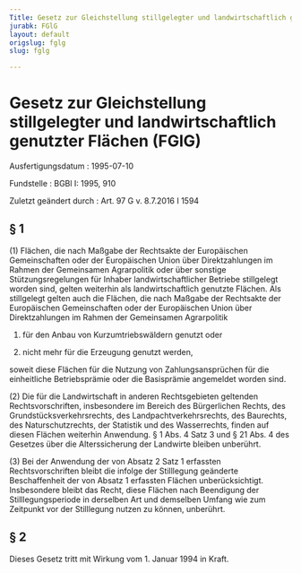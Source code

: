 ```yaml
---
Title: Gesetz zur Gleichstellung stillgelegter und landwirtschaftlich genutzter Flächen
jurabk: FGlG
layout: default
origslug: fglg
slug: fglg

---
```


# Gesetz zur Gleichstellung stillgelegter und landwirtschaftlich genutzter Flächen (FGlG)

Ausfertigungsdatum
:   1995-07-10

Fundstelle
:   BGBl I: 1995, 910

Zuletzt geändert durch
:   Art. 97 G v. 8.7.2016 I 1594


## § 1

(1) Flächen, die nach Maßgabe der Rechtsakte der Europäischen
Gemeinschaften oder der Europäischen Union über Direktzahlungen im
Rahmen der Gemeinsamen Agrarpolitik oder über sonstige
Stützungsregelungen für Inhaber landwirtschaftlicher Betriebe
stillgelegt worden sind, gelten weiterhin als landwirtschaftlich
genutzte Flächen. Als stillgelegt gelten auch die Flächen, die nach
Maßgabe der Rechtsakte der Europäischen Gemeinschaften oder der
Europäischen Union über Direktzahlungen im Rahmen der Gemeinsamen
Agrarpolitik

1.  für den Anbau von Kurzumtriebswäldern genutzt oder


2.  nicht mehr für die Erzeugung genutzt werden,



soweit diese Flächen für die Nutzung von Zahlungsansprüchen für die
einheitliche Betriebsprämie oder die Basisprämie angemeldet worden
sind.

(2) Die für die Landwirtschaft in anderen Rechtsgebieten geltenden
Rechtsvorschriften, insbesondere im Bereich des Bürgerlichen Rechts,
des Grundstücksverkehrsrechts, des Landpachtverkehrsrechts, des
Baurechts, des Naturschutzrechts, der Statistik und des Wasserrechts,
finden auf diesen Flächen weiterhin Anwendung. § 1 Abs. 4 Satz 3 und §
21 Abs. 4 des Gesetzes über die Alterssicherung der Landwirte bleiben
unberührt.

(3) Bei der Anwendung der von Absatz 2 Satz 1 erfassten
Rechtsvorschriften bleibt die infolge der Stilllegung geänderte
Beschaffenheit der von Absatz 1 erfassten Flächen unberücksichtigt.
Insbesondere bleibt das Recht, diese Flächen nach Beendigung der
Stilllegungsperiode in derselben Art und demselben Umfang wie zum
Zeitpunkt vor der Stilllegung nutzen zu können, unberührt.


## § 2

Dieses Gesetz tritt mit Wirkung vom 1. Januar 1994 in Kraft.

